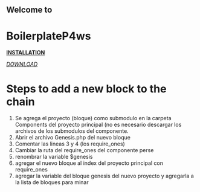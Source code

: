 <h2>Welcome to </h2>

# BoilerplateP4ws

<p><strong><a href="https://www.youtube.com/watch?v=d1gVaYxyoWE">INSTALLATION</a></strong></p>

<p><em><a href="https://ramigglez.com/">DOWNLOAD</a></em></p>

<h1>Steps to add a new block to the chain</h1>

<ol>
    <li>Se agrega el proyecto (bloque) como submodulo en la carpeta Components del proyecto principal (no es necesario descargar los archivos 
    de los submodulos del componente.</li>
    <li>Abrir el archivo Genesis.php del nuevo bloque</li>
    <li>Comentar las lineas 3 y 4 (los require_ones)</li>
    <li>Cambiar la ruta del require_ones del componente perse</li>
    <li>renombrar la variable $genesis</li>
    <li>agregar el nuevo bloque al index del proyecto principal con require_ones</li>
    <li>agregar la variable del bloque genesis del nuevo proyecto y agregarla a la lista de bloques para minar</li>
</ol>
